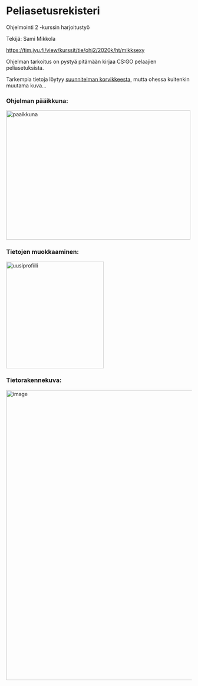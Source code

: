 # Peliasetusrekisteri

Ohjelmointi 2 -kurssin harjoitustyö

Tekijä: Sami Mikkola

<https://tim.jyu.fi/view/kurssit/tie/ohj2/2020k/ht/mikksexy>

Ohjelman tarkoitus on pystyä pitämään kirjaa CS:GO pelaajien peliasetuksista.

Tarkempia tietoja löytyy [suunnitelman korvikkeesta](https://github.com/mikksexy/ohj2/tree/master/kuvat), mutta ohessa kuitenkin muutama kuva...

### Ohjelman pääikkuna:

<img width="500" height="350" alt="paaikkuna" src="https://github.com/user-attachments/assets/83f0b8d2-6991-4722-9026-68016b59b752" />

### Tietojen muokkaaminen:

<img width="265" height="289" alt="uusiprofiili" src="https://github.com/user-attachments/assets/cf909add-d885-4bc2-9d62-8d04fcce226d" />

### Tietorakennekuva:

<img width="779" height="786" alt="image" src="https://github.com/user-attachments/assets/9e35672a-00fa-4ae8-ba28-4b80f1a4e184" />
